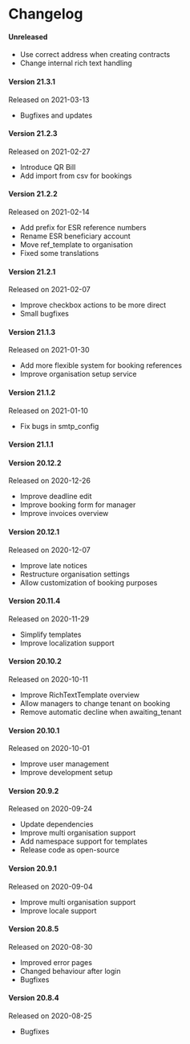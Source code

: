 # Changelog

#### Unreleased

- Use correct address when creating contracts 
- Change internal rich text handling

#### Version 21.3.1
Released on 2021-03-13

- Bugfixes and updates

#### Version 21.2.3
Released on 2021-02-27

- Introduce QR Bill
- Add import from csv for bookings

#### Version 21.2.2
Released on 2021-02-14

- Add prefix for ESR reference numbers
- Rename ESR beneficiary account
- Move ref_template to organisation
- Fixed some translations

#### Version 21.2.1
Released on 2021-02-07

- Improve checkbox actions to be more direct
- Small bugfixes

#### Version 21.1.3
Released on 2021-01-30

- Add more flexible system for booking references
- Improve organisation setup service

#### Version 21.1.2
Released on 2021-01-10

- Fix bugs in smtp_config

#### Version 21.1.1


#### Version 20.12.2
Released on 2020-12-26

- Improve deadline edit
- Improve booking form for manager
- Improve invoices overview

#### Version 20.12.1
Released on 2020-12-07

- Improve late notices
- Restructure organisation settings
- Allow customization of booking purposes

#### Version 20.11.4
Released on 2020-11-29

- Simplify templates
- Improve localization support

#### Version 20.10.2
Released on 2020-10-11

- Improve RichTextTemplate overview
- Allow managers to change tenant on booking
- Remove automatic decline when awaiting_tenant

#### Version 20.10.1
Released on 2020-10-01

- Improve user management
- Improve development setup

#### Version 20.9.2
Released on 2020-09-24

- Update dependencies
- Improve multi organisation support
- Add namespace support for templates
- Release code as open-source

#### Version 20.9.1
Released on 2020-09-04

- Improve multi organisation support
- Improve locale support

#### Version 20.8.5 
Released on 2020-08-30

- Improved error pages
- Changed behaviour after login
- Bugfixes

#### Version 20.8.4
Released on 2020-08-25

- Bugfixes
